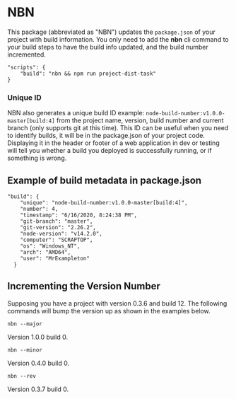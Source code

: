 # NBN
This package (abbreviated as "NBN") updates the `package.json` of your project with build information. 
You only need to add the **nbn** cli command to your build steps to have the build info updated,
and the build number incremented. 

    "scripts": {
        "build": "nbn && npm run project-dist-task"
    }

### Unique ID
NBN also generates a unique build ID example: `node-build-number:v1.0.0-master[build:4]`
from the project name, version, build number and current branch (only supports git at this time).
This ID can be useful when you need to identify builds, it will be in the package.json of your project code. 
Displaying it in the header or footer of a web application in dev or testing will tell you whether a build 
you deployed is successfully running, or if something is wrong.

## Example of build metadata in package.json

    "build": {
        "unique": "node-build-number:v1.0.0-master[build:4]",
        "number": 4,
        "timestamp": "6/16/2020, 8:24:38 PM",
        "git-branch": "master",
        "git-version": "2.26.2",
        "node-version": "v14.2.0",
        "computer": "SCRAPTOP",
        "os": "Windows_NT",
        "arch": "AMD64",
        "user": "MrExampleton"
      }
      
## Incrementing the Version Number

Supposing you have a project with version 0.3.6 and build 12. The following commands will bump the version up 
as shown in the examples below.

    nbn --major
    
Version 1.0.0 build 0.
    
    nbn --minor
    
Version 0.4.0 build 0.

    nbn --rev
    
Version 0.3.7 build 0.
